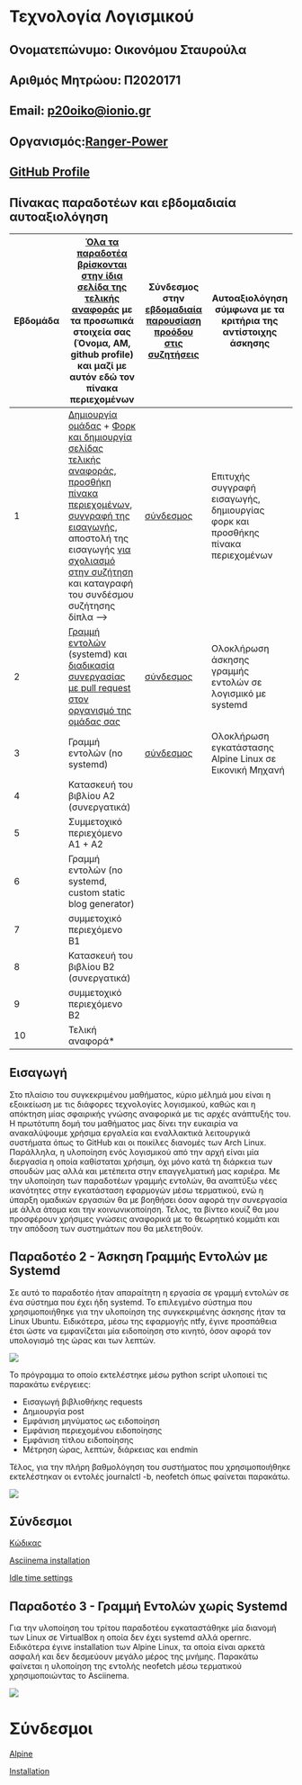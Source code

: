 # Τεχνολογία Λογισμικού 
## Ονοματεπώνυμο: Οικονόμου Σταυρούλα

## Αριθμός Μητρώου: Π2020171

## Email: [p20oiko@ionio.gr](https://webmail.ionio.gr/?_task=mail&_mbox=INBOX)

## Οργανισμός:[Ranger-Power](https://github.com/Ranger-Power)

## [GitHub Profile](https://github.com/p20oiko)



## Πίνακας παραδοτέων και εβδομαδιαία αυτοαξιολόγηση

| Εβδομάδα | [Όλα τα παραδοτέα βρίσκονται στην ίδια σελίδα της τελικής αναφοράς](https://epidrome.github.io/teaching/deliverables/) με τα προσωπικά στοιχεία σας (Όνομα, ΑΜ, github profile) και μαζί με αυτόν εδώ τον πίνακα περιεχομένων | Σύνδεσμος στην [εβδομαδιαία παρουσίαση προόδου στις συζητήσεις](https://github.com/courses-ionio/help/discussions/categories/show-and-tell) | Αυτοαξιολόγηση σύμφωνα με τα κριτήρια της αντίστοιχης άσκησης |
| --- | --- | --- | --- |
| 1 | [Δημιουργία ομάδας](https://epidrome.github.io/teaching/team/) + [Φορκ και δημιουργία σελίδας τελικής αναφοράς](https://epidrome.github.io/teaching/guide/), [προσθήκη πίνακα περιεχομένων](https://raw.githubusercontent.com/courses-ionio/sw/master/README.md), [συγγραφή της εισαγωγής](https://epidrome.github.io/teaching/intro/), αποστολή της εισαγωγής [για σχολιασμό στην συζήτηση](https://github.com/courses-ionio/sw/discussions/categories/show-and-tell) και καταγραφή του συνδέσμου συζήτησης δίπλα --> | [σύνδεσμος](https://github.com/courses-ionio/sw/discussions/1187) |Επιτυχής συγγραφή εισαγωγής, δημιουργίας φορκ και προσθήκης πίνακα περιεχομένων |
| 2 | [Γραμμή εντολών](https://epidrome.github.io/teaching/cli) (systemd) και [διαδικασία συνεργασίας με pull request στον οργανισμό της ομάδας σας](https://epidrome.github.io/teaching/team) |[σύνδεσμος](https://github.com/courses-ionio/sw/discussions/1286) |Ολοκλήρωση άσκησης γραμμής εντολών σε λογισμικό με systemd |
| 3 | Γραμμή εντολών (no systemd) |[σύνδεσμος]() |Ολοκλήρωση εγκατάστασης Alpine Linux σε Εικονική Μηχανή |
| 4 | Κατασκευή του βιβλίου Α2 (συνεργατικά) | | |
| 5 | Συμμετοχικό περιεχόμενο A1 + A2 | | |
| 6 | Γραμμή εντολών (no systemd, custom static blog generator) | | |
| 7 | συμμετοχικό περιεχόμενο B1 | | |
| 8 | Κατασκευή του βιβλίου Β2 (συνεργατικά) | | |
| 9 | συμμετοχικό περιεχόμενο B2 | | |
| 10 | Τελική αναφορά* | | |

## Εισαγωγή

Στο πλαίσιο του συγκεκριμένου μαθήματος, κύριο μέλημά μου είναι η εξοικείωση με τις διάφορες τεχνολογίες λογισμικού, καθώς και η απόκτηση μίας σφαιρικής γνώσης αναφορικά με τις αρχές ανάπτυξής του. Η πρωτότυπη δομή του μαθήματος μας δίνει την ευκαιρία να ανακαλύψουμε χρήσιμα εργαλεία και εναλλακτικά λειτουργικά συστήματα όπως το GitHub και οι ποικίλες διανομές των Arch Linux. Παράλληλα, η υλοποίηση ενός λογισμικού από την αρχή είναι μία διεργασία η οποία καθίσταται χρήσιμη, όχι μόνο κατά τη διάρκεια των σπουδών μας αλλά και μετέπειτα στην επαγγελματική μας καριέρα. Με την υλοποίηση των παραδοτέων γραμμής εντολών, θα αναπτύξω νέες ικανότητες στην εγκατάσταση εφαρμογών μέσω τερματικού, ενώ η ύπαρξη ομαδικών εργασιών θα με βοηθήσει όσον αφορά την συνεργασία με άλλα άτομα και την κοινωνικοποίηση. Τελος, τα βίντεο κουίζ θα μου προσφέρουν χρήσιμες γνώσεις αναφορικά με το θεωρητικό κομμάτι και την απόδοση των συστημάτων που θα μελετηθούν. 


## Παραδοτέο 2 - Άσκηση Γραμμής Εντολών με Systemd 
Σε αυτό το παραδοτέο ήταν απαραίτητη η εργασία σε γραμμή εντολών σε ένα σύστημα που έχει ήδη systemd. Το επιλεγμένο σύστημα που χρησιμοποιήθηκε για την υλοποίηση της συγκεκριμένης άσκησης ήταν τα Linux Ubuntu. Ειδικότερα, μέσω της εφαρμογής ntfy, έγινε προσπάθεια έτσι ώστε να εμφανίζεται μία ειδοποίηση στο κινητό, όσον αφορά τον υπολογισμό της ώρας και των λεπτών.


<a href="https://asciinema.org/a/4fEyqBd3inDxX2lRwYdOGXKTA" target="_blank"><img src="https://asciinema.org/a/4fEyqBd3inDxX2lRwYdOGXKTA.svg" /></a>

Το πρόγραμμα το οποίο εκτελέστηκε μέσω python script υλοποιεί τις παρακάτω ενέργειες:
- Εισαγωγή βιβλιοθήκης requests
- Δημιουργία post 
- Εμφάνιση μηνύματος ως ειδοποίηση
- Εμφάνιση περιεχομένου ειδοποίησης
- Εμφάνιση τίτλου ειδοποίησης
- Μέτρηση ώρας, λεπτών, διάρκειας και endmin

Τέλος, για την πλήρη βαθμολόγηση του συστήματος που χρησιμοποιήθηκε εκτελέστηκαν οι εντολές journalctl -b, neofetch όπως φαίνεται παρακάτω.

<a href="https://asciinema.org/a/561788" target="_blank"><img src="https://asciinema.org/a/561788.svg" /></a>



## Σύνδεσμοι
[Κώδικας](https://stackoverflow.com/questions/45673769/calculating-hours-and-minutes-in-python)

[Asciinema installation](https://asciinema.org/docs/installation)

[Idle time settings](https://github.com/asciinema/asciinema-server/issues/136)

## Παραδοτέο 3 - Γραμμή Εντολών χωρίς Systemd
Για την υλοποίηση του τρίτου παραδοτέου εγκαταστάθηκε μία διανομή των Linux σε VirtualBox η οποία δεν έχει systemd αλλά opernrc. Ειδικότερα έγινε installation των Alpine Linux, τα οποία είναι αρκετά ασφαλή και δεν δεσμεύουν μεγάλο μέρος της μνήμης. Παρακάτω φαίνεται η υλοποίηση της εντολής neofetch μέσω τερματικού χρησιμοποιώντας το Asciinema.

<a href="https://asciinema.org/a/565498" target="_blank"><img src="https://asciinema.org/a/565498.svg" /></a>



# Σύνδεσμοι
[Alpine](https://alpinelinux.org/about/)

[Installation](https://wiki.alpinelinux.org/wiki/Installation)
